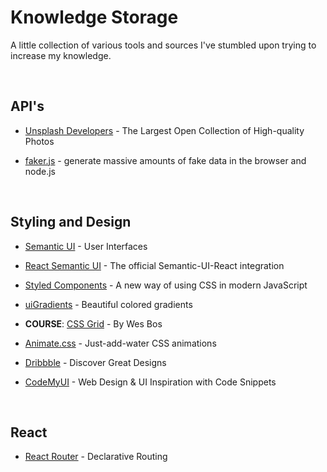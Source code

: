<link rel="stylesheet" type="text/css" media="all" href="./style.css" />

# Knowledge Storage

A little collection of various tools and sources I've stumbled upon trying to increase my knowledge.

<br />

## API's

- [Unsplash Developers](https://unsplash.com/developers) - The Largest Open Collection of High-quality Photos

- [faker.js](https://github.com/marak/Faker.js/) - generate massive amounts of fake data in the browser and node.js

<br />

## Styling and Design

- [Semantic UI](https://semantic-ui.com/) - User Interfaces

- [React Semantic UI](https://react.semantic-ui.com/) - The official Semantic-UI-React integration

- [Styled Components](https://www.styled-components.com/) - A new way of using CSS in modern JavaScript

- [uiGradients](https://uigradients.com) - Beautiful colored gradients

- **COURSE**: [CSS Grid](https://cssgrid.io/) - By Wes Bos

- [Animate.css](https://daneden.github.io/animate.css/) - Just-add-water CSS animations

- [Dribbble](https://dribbble.com) - Discover Great Designs

- [CodeMyUI](https://codemyui.com/) - Web Design & UI Inspiration with Code Snippets

<br />

## React

- [React Router](https://reacttraining.com/react-router/web/guides/quick-start) - Declarative Routing
